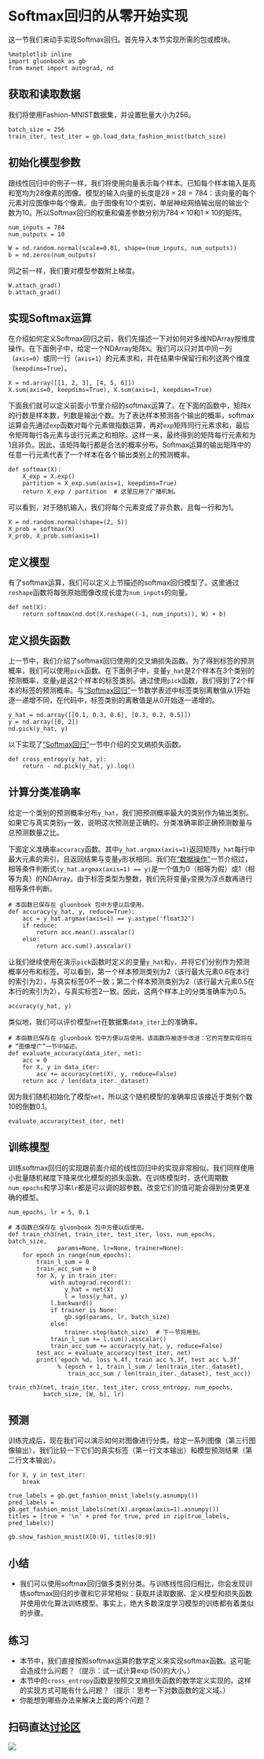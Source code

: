 # Softmax回归的从零开始实现

这一节我们来动手实现Softmax回归。首先导入本节实现所需的包或模块。

```{.python .input  n=1}
%matplotlib inline
import gluonbook as gb
from mxnet import autograd, nd
```

## 获取和读取数据

我们将使用Fashion-MNIST数据集，并设置批量大小为256。

```{.python .input  n=2}
batch_size = 256
train_iter, test_iter = gb.load_data_fashion_mnist(batch_size)
```

## 初始化模型参数

跟线性回归中的例子一样，我们将使用向量表示每个样本。已知每个样本输入是高和宽均为28像素的图像。模型的输入向量的长度是$28 \times 28 = 784$：该向量的每个元素对应图像中每个像素。由于图像有10个类别，单层神经网络输出层的输出个数为10。所以Softmax回归的权重和偏差参数分别为$784 \times 10$和$1 \times 10$的矩阵。

```{.python .input  n=3}
num_inputs = 784
num_outputs = 10

W = nd.random.normal(scale=0.01, shape=(num_inputs, num_outputs))
b = nd.zeros(num_outputs)
```

同之前一样，我们要对模型参数附上梯度。

```{.python .input  n=4}
W.attach_grad()
b.attach_grad()
```

## 实现Softmax运算

在介绍如何定义Softmax回归之前，我们先描述一下对如何对多维NDArray按维度操作。在下面例子中，给定一个NDArray矩阵`X`。我们可以只对其中同一列（`axis=0`）或同一行（`axis=1`）的元素求和，并在结果中保留行和列这两个维度（`keepdims=True`）。

```{.python .input  n=5}
X = nd.array([[1, 2, 3], [4, 5, 6]])
X.sum(axis=0, keepdims=True), X.sum(axis=1, keepdims=True)
```

下面我们就可以定义前面小节里介绍的softmax运算了。在下面的函数中，矩阵`X`的行数是样本数，列数是输出个数。为了表达样本预测各个输出的概率，softmax运算会先通过`exp`函数对每个元素做指数运算，再对`exp`矩阵同行元素求和，最后令矩阵每行各元素与该行元素之和相除。这样一来，最终得到的矩阵每行元素和为1且非负。因此，该矩阵每行都是合法的概率分布。Softmax运算的输出矩阵中的任意一行元素代表了一个样本在各个输出类别上的预测概率。

```{.python .input  n=6}
def softmax(X):
    X_exp = X.exp()
    partition = X_exp.sum(axis=1, keepdims=True)
    return X_exp / partition  # 这里应用了广播机制。
```

可以看到，对于随机输入，我们将每个元素变成了非负数，且每一行和为1。

```{.python .input  n=7}
X = nd.random.normal(shape=(2, 5))
X_prob = softmax(X)
X_prob, X_prob.sum(axis=1)
```

## 定义模型

有了softmax运算，我们可以定义上节描述的softmax回归模型了。这里通过`reshape`函数将每张原始图像改成长度为`num_inputs`的向量。

```{.python .input  n=8}
def net(X):
    return softmax(nd.dot(X.reshape((-1, num_inputs)), W) + b)
```

## 定义损失函数

上一节中，我们介绍了softmax回归使用的交叉熵损失函数。为了得到标签的预测概率，我们可以使用`pick`函数。在下面例子中，变量`y_hat`是2个样本在3个类别的预测概率，变量`y`是这2个样本的标签类别。通过使用`pick`函数，我们得到了2个样本的标签的预测概率。与[“Softmax回归”](softmax-regression.md)一节数学表述中标签类别离散值从1开始逐一递增不同，在代码中，标签类别的离散值是从0开始逐一递增的。

```{.python .input  n=9}
y_hat = nd.array([[0.1, 0.3, 0.6], [0.3, 0.2, 0.5]])
y = nd.array([0, 2])
nd.pick(y_hat, y)
```

以下实现了[“Softmax回归”](softmax-regression.md)一节中介绍的交叉熵损失函数。

```{.python .input  n=10}
def cross_entropy(y_hat, y):
    return - nd.pick(y_hat, y).log()
```

## 计算分类准确率

给定一个类别的预测概率分布`y_hat`，我们把预测概率最大的类别作为输出类别。如果它与真实类别`y`一致，说明这次预测是正确的。分类准确率即正确预测数量与总预测数量之比。

下面定义准确率`accuracy`函数。其中`y_hat.argmax(axis=1)`返回矩阵`y_hat`每行中最大元素的索引，且返回结果与变量`y`形状相同。我们在[“数据操作”](../chapter_prerequisite/ndarray.md)一节介绍过，相等条件判断式`(y_hat.argmax(axis=1) == y)`是一个值为0（相等为假）或1（相等为真）的NDArray。由于标签类型为整数，我们先将变量`y`变换为浮点数再进行相等条件判断。

```{.python .input  n=11}
# 本函数已保存在 gluonbook 包中方便以后使用。
def accuracy(y_hat, y, reduce=True):
    acc = y_hat.argmax(axis=1) == y.astype('float32')
    if reduce:
        return acc.mean().asscalar()
    else:
        return acc.sum().asscalar()
```

让我们继续使用在演示`pick`函数时定义的变量`y_hat`和`y`，并将它们分别作为预测概率分布和标签。可以看到，第一个样本预测类别为2（该行最大元素0.6在本行的索引为2），与真实标签0不一致；第二个样本预测类别为2（该行最大元素0.5在本行的索引为2），与真实标签2一致。因此，这两个样本上的分类准确率为0.5。

```{.python .input  n=12}
accuracy(y_hat, y)
```

类似地，我们可以评价模型`net`在数据集`data_iter`上的准确率。

```{.python .input  n=13}
# 本函数已保存在 gluonbook 包中方便以后使用。该函数将被逐步改进：它的完整实现将在
# “图像增广”一节中描述。
def evaluate_accuracy(data_iter, net):
    acc = 0
    for X, y in data_iter:
        acc += accuracy(net(X), y, reduce=False)
    return acc / len(data_iter._dataset)
```

因为我们随机初始化了模型`net`，所以这个随机模型的准确率应该接近于类别个数10的倒数0.1。

```{.python .input  n=14}
evaluate_accuracy(test_iter, net)
```

## 训练模型

训练softmax回归的实现跟前面介绍的线性回归中的实现非常相似。我们同样使用小批量随机梯度下降来优化模型的损失函数。在训练模型时，迭代周期数`num_epochs`和学习率`lr`都是可以调的超参数。改变它们的值可能会得到分类更准确的模型。

```{.python .input  n=15}
num_epochs, lr = 5, 0.1

# 本函数已保存在 gluonbook 包中方便以后使用。
def train_ch3(net, train_iter, test_iter, loss, num_epochs, batch_size,
              params=None, lr=None, trainer=None):
    for epoch in range(num_epochs):
        train_l_sum = 0
        train_acc_sum = 0
        for X, y in train_iter:
            with autograd.record():
                y_hat = net(X)
                l = loss(y_hat, y)
            l.backward()
            if trainer is None:
                gb.sgd(params, lr, batch_size)
            else:
                trainer.step(batch_size)  # 下一节将用到。
            train_l_sum += l.sum().asscalar()
            train_acc_sum += accuracy(y_hat, y, reduce=False)
        test_acc = evaluate_accuracy(test_iter, net)
        print('epoch %d, loss %.4f, train acc %.3f, test acc %.3f'
              % (epoch + 1, train_l_sum / len(train_iter._dataset),
                 train_acc_sum / len(train_iter._dataset), test_acc))

train_ch3(net, train_iter, test_iter, cross_entropy, num_epochs,
          batch_size, [W, b], lr)
```

## 预测

训练完成后，现在我们可以演示如何对图像进行分类。给定一系列图像（第三行图像输出），我们比较一下它们的真实标签（第一行文本输出）和模型预测结果（第二行文本输出）。

```{.python .input  n=16}
for X, y in test_iter:
    break

true_labels = gb.get_fashion_mnist_labels(y.asnumpy())
pred_labels = gb.get_fashion_mnist_labels(net(X).argmax(axis=1).asnumpy())
titles = [true + '\n' + pred for true, pred in zip(true_labels, pred_labels)]

gb.show_fashion_mnist(X[0:9], titles[0:9])
```

## 小结
 
* 我们可以使用softmax回归做多类别分类。与训练线性回归相比，你会发现训练softmax回归的步骤和它非常相似：获取并读取数据、定义模型和损失函数并使用优化算法训练模型。事实上，绝大多数深度学习模型的训练都有着类似的步骤。

## 练习

* 本节中，我们直接按照softmax运算的数学定义来实现softmax函数。这可能会造成什么问题？（提示：试一试计算$\exp(50)$的大小。）
* 本节中的`cross_entropy`函数是按照交叉熵损失函数的数学定义实现的。这样的实现方式可能有什么问题？（提示：思考一下对数函数的定义域。）
* 你能想到哪些办法来解决上面的两个问题？

## 扫码直达[讨论区](https://discuss.gluon.ai/t/topic/741)

![](../img/qr_softmax-regression-scratch.svg)
